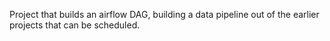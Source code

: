 Project that builds an airflow DAG, building a data pipeline out of the earlier projects that can be scheduled.
